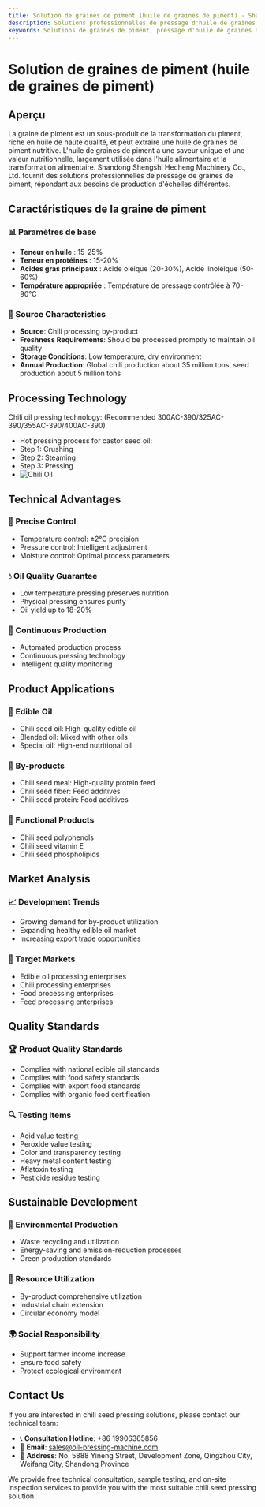 ```yaml
---
title: Solution de graines de piment (huile de graines de piment) - Shandong Shengshi Hecheng Machinery Co., Ltd.
description: Solutions professionnelles de pressage d'huile de graines de piment, fournissant des équipements et services techniques de transformation d'huile de graines de piment, teneur en huile 15-25%, utilisant un processus de pressage approprié pour mettre en valeur la valeur nutritionnelle, répondant aux besoins différents des petits ateliers aux grandes usines.
keywords: Solutions de graines de piment, pressage d'huile de graines de piment, équipement de transformation de graines de piment, ligne de production d'huile de graines de piment, presse à huile de graines de piment, extraction d'huile de graines de piment, transformation de graines oléagineuses de piment, équipement de pressage d'huile de graines de piment, équipement de production d'huile de graines de piment, usine de transformation d'huile de graines de piment
---
```


# Solution de graines de piment (huile de graines de piment)

## Aperçu

La graine de piment est un sous-produit de la transformation du piment, riche en huile de haute qualité, et peut extraire une huile de graines de piment nutritive. L'huile de graines de piment a une saveur unique et une valeur nutritionnelle, largement utilisée dans l'huile alimentaire et la transformation alimentaire. Shandong Shengshi Hecheng Machinery Co., Ltd. fournit des solutions professionnelles de pressage de graines de piment, répondant aux besoins de production d'échelles différentes.

## Caractéristiques de la graine de piment

### 📊 Paramètres de base
- **Teneur en huile** : 15-25%
- **Teneur en protéines** : 15-20%
- **Acides gras principaux** : Acide oléique (20-30%), Acide linoléique (50-60%)
- **Température appropriée** : Température de pressage contrôlée à 70-90℃

### 🌱 Source Characteristics
- **Source**: Chili processing by-product
- **Freshness Requirements**: Should be processed promptly to maintain oil quality
- **Storage Conditions**: Low temperature, dry environment
- **Annual Production**: Global chili production about 35 million tons, seed production about 5 million tons

## Processing Technology
Chili oil pressing technology: (Recommended 300AC-390/325AC-390/355AC-390/400AC-390)
 + Hot pressing process for castor seed oil:
 + Step 1: Crushing
 + Step 2: Steaming
 + Step 3: Pressing
 + ![Chili Oil](/images/辣椒籽热榨工艺_Hot%20pressing%20process%20of%20chili%20seeds.png)

## Technical Advantages

### 🎯 Precise Control
- Temperature control: ±2℃ precision
- Pressure control: Intelligent adjustment
- Moisture control: Optimal process parameters

### 💧 Oil Quality Guarantee
- Low temperature pressing preserves nutrition
- Physical pressing ensures purity
- Oil yield up to 18-20%

### 🔄 Continuous Production
- Automated production process
- Continuous pressing technology
- Intelligent quality monitoring

## Product Applications

### 🍳 Edible Oil
- Chili seed oil: High-quality edible oil
- Blended oil: Mixed with other oils
- Special oil: High-end nutritional oil

### 🥛 By-products
- Chili seed meal: High-quality protein feed
- Chili seed fiber: Feed additives
- Chili seed protein: Food additives

### 💊 Functional Products
- Chili seed polyphenols
- Chili seed vitamin E
- Chili seed phospholipids

## Market Analysis

### 📈 Development Trends
- Growing demand for by-product utilization
- Expanding healthy edible oil market
- Increasing export trade opportunities

### 🎯 Target Markets
- Edible oil processing enterprises
- Chili processing enterprises
- Food processing enterprises
- Feed processing enterprises

## Quality Standards

### 🏆 Product Quality Standards
- Complies with national edible oil standards
- Complies with food safety standards
- Complies with export food standards
- Complies with organic food certification

### 🔍 Testing Items
- Acid value testing
- Peroxide value testing
- Color and transparency testing
- Heavy metal content testing
- Aflatoxin testing
- Pesticide residue testing

## Sustainable Development

### 🌱 Environmental Production
- Waste recycling and utilization
- Energy-saving and emission-reduction processes
- Green production standards

### 🔄 Resource Utilization
- By-product comprehensive utilization
- Industrial chain extension
- Circular economy model

### 🌍 Social Responsibility
- Support farmer income increase
- Ensure food safety
- Protect ecological environment

## Contact Us

If you are interested in chili seed pressing solutions, please contact our technical team:

- 📞 **Consultation Hotline**: +86 19906365856
- 📧 **Email**: sales@oil-pressing-machine.com
- 📍 **Address**: No. 5888 Yineng Street, Development Zone, Qingzhou City, Weifang City, Shandong Province

We provide free technical consultation, sample testing, and on-site inspection services to provide you with the most suitable chili seed pressing solution.